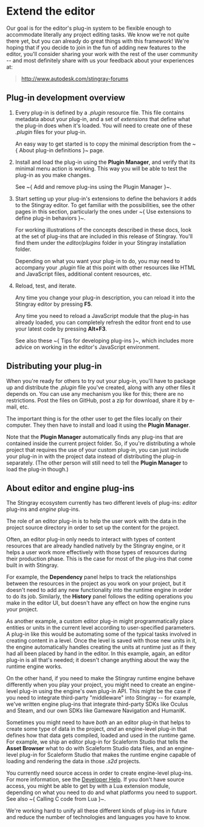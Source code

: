 # Extend the editor

Our goal is for the editor's plug-in system to be flexible enough to accommodate literally any project editing tasks. We know we're not quite there yet, but you can already do great things with this framework! We're hoping that if you decide to join in the fun of adding new features to the editor, you'll consider sharing your work with the rest of the user community -- and most definitely share with us your feedback about your experiences at:

>	<http://www.autodesk.com/stingray-forums>

## Plug-in development overview

1.	Every plug-in is defined by a *.plugin* resource file. This file contains metadata about your plug-in, and a set of *extensions* that define what the plug-in does when it's loaded. You will need to create one of these *.plugin* files for your plug-in.

	An easy way to get started is to copy the minimal description from the ~{ About plug-in definitions }~ page.

2.	Install and load the plug-in using the **Plugin Manager**, and verify that its minimal menu action is working. This way you will be able to test the plug-in as you make changes.

	See ~{ Add and remove plug-ins using the Plugin Manager }~.

3.	Start setting up your plug-in's extensions to define the behaviors it adds to the Stingray editor. To get familiar with the possibilities, see the other pages in this section, particularly the ones under ~{ Use extensions to define plug-in behaviors }~.

	For working illustrations of the concepts described in these docs, look at the set of plug-ins that are included in this release of Stingray. You'll find them under the *editor/plugins* folder in your Stingray installation folder.

	Depending on what you want your plug-in to do, you may need to accompany your *.plugin* file at this point with other resources like HTML and JavaScript files, additional content resources, etc.

4.	Reload, test, and iterate.

	Any time you change your plug-in description, you can reload it into the Stingray editor by pressing **F5**.

	Any time you need to reload a JavaScript module that the plug-in has already loaded, you can completely refresh the editor front end to use your latest code by pressing **Alt+F3**.

	See also these ~{ Tips for developing plug-ins }~, which includes more advice on working in the editor's JavaScript environment.

## Distributing your plug-in

When you're ready for others to try out your plug-in, you'll have to package up and distribute the *.plugin* file you've created, along with any other files it depends on. You can use any mechanism you like for this; there are no restrictions. Post the files on GitHub, post a zip for download, share it by e-mail, etc.

The important thing is for the other user to get the files locally on their computer. They then have to install and load it using the **Plugin Manager**.

Note that the **Plugin Manager** automatically finds any plug-ins that are contained inside the current project folder. So, if you're distributing a whole project that requires the use of your custom plug-in, you can just include your plug-in in with the project data instead of distributing the plug-in separately. (The other person will still need to tell the **Plugin Manager** to load the plug-in though.)

## About editor and engine plug-ins

The Stingray ecosystem currently has two different levels of plug-ins: *editor* plug-ins and *engine* plug-ins.

The role of an editor plug-in is to help the user work with the data in the project source directory in order to set up the content for the project.

Often, an editor plug-in only needs to interact with types of content resources that are already handled natively by the Stingray engine, or it helps a user work more effectively with those types of resources during their production phase. This is the case for most of the plug-ins that come built in with Stingray.

For example, the **Dependency** panel helps to track the relationships between the resources in the project as you work on your project, but it doesn't need to add any new functionality into the runtime engine in order to do its job. Similarly, the **History** panel follows the editing operations you make in the editor UI, but doesn't have any effect on how the engine runs your project.

As another example, a custom editor plug-in might programmatically place entities or units in the current level according to user-specified parameters. A plug-in like this would be automating some of the typical tasks involved in creating content in a level. Once the level is saved with those new units in it, the engine automatically handles creating the units at runtime just as if they had all been placed by hand in the editor. In this example, again, an editor plug-in is all that's needed; it doesn't change anything about the way the runtime engine works.

On the other hand, if you need to make the Stingray runtime engine behave differently when you play your project, you might need to create an engine-level plug-in using the engine's own plug-in API. This might be the case if you need to integrate third-party "middleware" into Stingray -- for example, we've written engine plug-ins that integrate third-party SDKs like Oculus and Steam, and our own SDKs like Gameware Navigation and HumanIK.

Sometimes you might need to have *both* an an editor plug-in that helps to create some type of data in the project, *and* an engine-level plug-in that defines how that data gets compiled, loaded and used in the runtime game. For example, we ship an editor plug-in for Scaleform Studio that tells the **Asset Browser** what to do with Scaleform Studio data files, and an engine-level plug-in for Scaleform Studio that makes the runtime engine capable of loading and rendering the data in those *.s2d* projects.

You currently need source access in order to create engine-level plug-ins. For more information, see the [Developer Help](http://www.autodesk.com/stingray-help/?contextId=DEVELOPER_HOME). If you don't have source access, you might be able to get by with a Lua extension module, depending on what you need to do and what platforms you need to support. See also ~{ Calling C code from Lua }~.

We're working hard to unify all these different kinds of plug-ins in future and reduce the number of technologies and languages you have to know.
